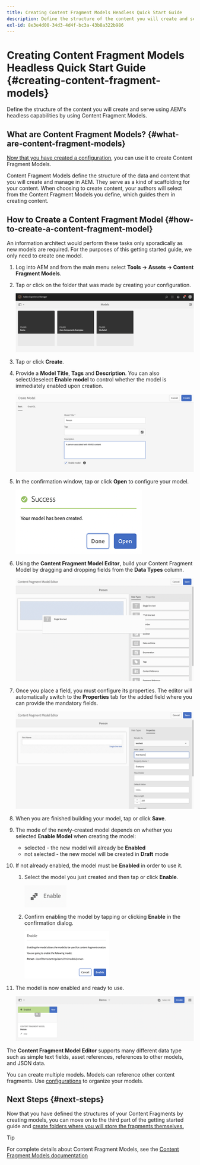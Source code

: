 ```yaml
---
title: Creating Content Fragment Models Headless Quick Start Guide
description: Define the structure of the content you will create and serve using AEM's headless capabilities by using Content Fragment Models.
exl-id: 8e3e4d00-34d3-4d4f-bc3a-43b8a322b986
---
```

# Creating Content Fragment Models Headless Quick Start Guide {#creating-content-fragment-models}

Define the structure of the content you will create and serve using AEM's headless capabilities by using Content Fragment Models.

## What are Content Fragment Models? {#what-are-content-fragment-models}

[Now that you have created a configuration,](create-configuration.md) you can use it to create Content Fragment Models.

Content Fragment Models define the structure of the data and content that you will create and manage in AEM. They serve as a kind of scaffolding for your content. When choosing to create content, your authors will select from the Content Fragment Models you define, which guides them in creating content.

## How to Create a Content Fragment Model {#how-to-create-a-content-fragment-model}

An information architect would perform these tasks only sporadically as new models are required. For the purposes of this getting started guide, we only need to create one model.

1. Log into AEM and from the main menu select **Tools -&gt; Assets -&gt; Content Fragment Models**.
1. Tap or click on the folder that was made by creating your configuration.

   ![The models folder](../assets/models-folder.png)
1. Tap or click **Create**.
1. Provide a **Model Title**, **Tags** and **Description**. You can also select/deselect **Enable model** to control whether the model is immediately enabled upon creation.

   ![Create a model](../assets/models-create.png)
1. In the confirmation window, tap or click **Open** to configure your model.

   ![Confirmation window](../assets/models-confirmation.png)
1. Using the **Content Fragment Model Editor**, build your Content Fragment Model by dragging and dropping fields from the **Data Types** column.

   ![Drag and drop fields](../assets/models-drag-and-drop.png)

1. Once you place a field, you must configure its properties. The editor will automatically switch to the **Properties** tab for the added field where you can provide the mandatory fields.

   ![Configure properties](../assets/models-configure-properties.png)
1. When you are finished building your model, tap or click **Save**. 

1. The mode of the newly-created model depends on whether you selected **Enable Model** when creating the model:
   * selected - the new model will already be **Enabled**
   * not selected - the new model will be created in **Draft** mode

1. If not already enabled, the model must be **Enabled** in order to use it. 
   1. Select the model you just created and then tap or click **Enable**.

      ![Enabling the model](../assets/models-enable.png)
   1. Confirm enabling the model by tapping or clicking **Enable** in the confirmation dialog.

      ![Enabling confirmation dialog](../assets/models-enabling.png)
1. The model is now enabled and ready to use.

   ![Model enabled](../assets/models-enabled.png)

The **Content Fragment Model Editor** supports many different data type such as simple text fields, asset references, references to other models, and JSON data.

You can create multiple models. Models can reference other content fragments. Use [configurations](create-configuration.md) to organize your models.

## Next Steps {#next-steps}

Now that you have defined the structures of your Content Fragments by creating models, you can move on to the third part of the getting started guide and [create folders where you will store the fragments themselves.](create-assets-folder.md)

>[!TIP]
>
>For complete details about Content Fragment Models, see the [Content Fragment Models documentation](/help/assets/content-fragments/content-fragments-models.md)
